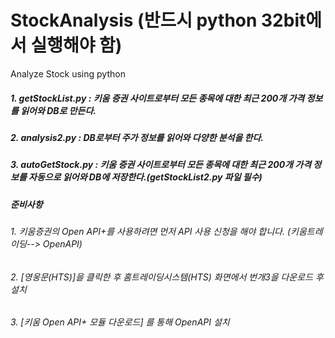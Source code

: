 # StockAnalysis (반드시 python 32bit에서 실행해야 함)
Analyze Stock using python 

##### 1. getStockList.py : 키움 증권 사이트로부터 모든 종목에 대한 최근 200개 가격 정보를 읽어와 DB로 만든다.
##### 2. analysis2.py : DB로부터 주가 정보를 읽어와 다양한 분석을 한다.
##### 3. autoGetStock.py : 키움 증권 사이트로부터 모든 종목에 대한 최근 200개 가격 정보를 자동으로 읽어와 DB에 저장한다.(getStockList2.py 파일 필수)



##### 준비사항
###### 1. 키움증권의 Open API+를 사용하려면 먼저 API 사용 신청을 해야 합니다. (키움트레이딩--> OpenAPI)
###### 2. [영웅문(HTS)]을 클릭한 후 홈트레이딩시스템(HTS) 화면에서 번개3을 다운로드 후 설치
###### 3. [키움 Open API+ 모듈 다운로드] 를 통해 OpenAPI 설치
